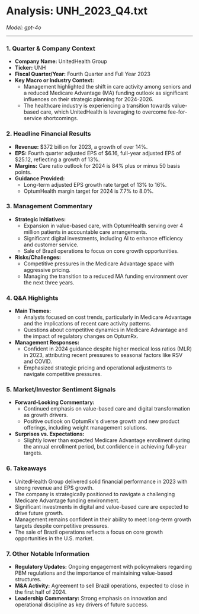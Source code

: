 # Analysis: UNH_2023_Q4.txt

*Model: gpt-4o*

---

### 1. Quarter & Company Context
- **Company Name:** UnitedHealth Group
- **Ticker:** UNH
- **Fiscal Quarter/Year:** Fourth Quarter and Full Year 2023
- **Key Macro or Industry Context:**
  - Management highlighted the shift in care activity among seniors and a reduced Medicare Advantage (MA) funding outlook as significant influences on their strategic planning for 2024-2026.
  - The healthcare industry is experiencing a transition towards value-based care, which UnitedHealth is leveraging to overcome fee-for-service shortcomings.

### 2. Headline Financial Results
- **Revenue:** $372 billion for 2023, a growth of over 14%.
- **EPS:** Fourth quarter adjusted EPS of $6.16, full-year adjusted EPS of $25.12, reflecting a growth of 13%.
- **Margins:** Care ratio outlook for 2024 is 84% plus or minus 50 basis points.
- **Guidance Provided:**
  - Long-term adjusted EPS growth rate target of 13% to 16%.
  - OptumHealth margin target for 2024 is 7.7% to 8.0%.

### 3. Management Commentary
- **Strategic Initiatives:**
  - Expansion in value-based care, with OptumHealth serving over 4 million patients in accountable care arrangements.
  - Significant digital investments, including AI to enhance efficiency and customer service.
  - Sale of Brazil operations to focus on core growth opportunities.
- **Risks/Challenges:**
  - Competitive pressures in the Medicare Advantage space with aggressive pricing.
  - Managing the transition to a reduced MA funding environment over the next three years.

### 4. Q&A Highlights
- **Main Themes:**
  - Analysts focused on cost trends, particularly in Medicare Advantage and the implications of recent care activity patterns.
  - Questions about competitive dynamics in Medicare Advantage and the impact of regulatory changes on OptumRx.
- **Management Responses:**
  - Confident in 2024 guidance despite higher medical loss ratios (MLR) in 2023, attributing recent pressures to seasonal factors like RSV and COVID.
  - Emphasized strategic pricing and operational adjustments to navigate competitive pressures.

### 5. Market/Investor Sentiment Signals
- **Forward-Looking Commentary:**
  - Continued emphasis on value-based care and digital transformation as growth drivers.
  - Positive outlook on OptumRx's diverse growth and new product offerings, including weight management solutions.
- **Surprises vs. Expectations:**
  - Slightly lower than expected Medicare Advantage enrollment during the annual enrollment period, but confidence in achieving full-year targets.

### 6. Takeaways
- UnitedHealth Group delivered solid financial performance in 2023 with strong revenue and EPS growth.
- The company is strategically positioned to navigate a challenging Medicare Advantage funding environment.
- Significant investments in digital and value-based care are expected to drive future growth.
- Management remains confident in their ability to meet long-term growth targets despite competitive pressures.
- The sale of Brazil operations reflects a focus on core growth opportunities in the U.S. market.

### 7. Other Notable Information
- **Regulatory Updates:** Ongoing engagement with policymakers regarding PBM regulations and the importance of maintaining value-based structures.
- **M&A Activity:** Agreement to sell Brazil operations, expected to close in the first half of 2024.
- **Leadership Commentary:** Strong emphasis on innovation and operational discipline as key drivers of future success.